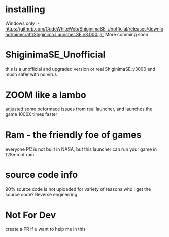 # installing
Windows only :- https://github.com/CodeWhiteWeb/ShiginimaSE_Unofficial/releases/download/minecraft/Shiginima.Launcher.SE.v3.000.jar
More comming soon

# ShiginimaSE_Unofficial
this is a unofficial and upgraded version or real ShiginimaSE_v3000 and much safer with no virus
# ZOOM like a lambo
adjusted some peformace issues from real launcher, and launches the game 1000X times faster
# Ram - the friendly foe of games
everyone PC is not built in NASA, but this launcher can run your game in 128mb of ram
# source code info
90% source code is not uploaded for variety of reasons
who i get the source code?
Reverse enginerring

# Not For Dev
create a PR if u want to help me in this
